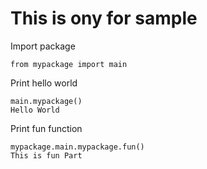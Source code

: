 
# This is ony for sample
Import package
```
from mypackage import main
```

Print hello world
```
main.mypackage()
Hello World
```
Print fun function
```
mypackage.main.mypackage.fun()
This is fun Part
```